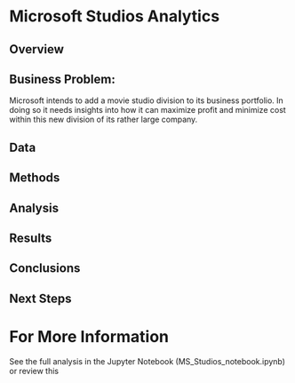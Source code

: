 # Microsoft Studios Analytics

## Overview

## Business Problem:

Microsoft intends to add a movie studio division to its business portfolio. In doing so it needs insights into how it can maximize profit and minimize cost within this new division of its rather large company.

## Data

## Methods

## Analysis

## Results

## Conclusions

## Next Steps

# For More Information

See the full analysis in the Jupyter Notebook (MS_Studios_notebook.ipynb) or review this 


